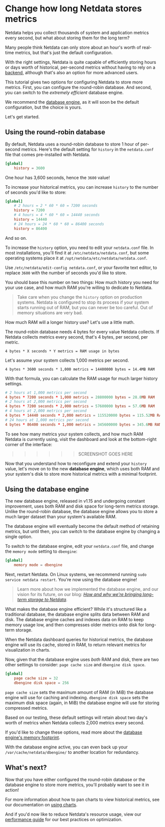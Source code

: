 # Change how long Netdata stores metrics

Netdata helps you collect thousands of system and application metrics every second, but what about storing them for the
long term?

Many people think Netdata can only store about an hour's worth of real-time metrics, but that's just the default
configuration. 

With the right settings, Netdata is quite capable of efficiently storing hours or days worth of historical, per-second
metrics without having to rely on a [backend](../../backends/), although that's also an option for more advanced users.

This tutorial gives two options for configuring Netdata to store more metrics. First, you can configure the round-robin
database. And second, you can switch to the _extremely efficient_ database engine.

We recommend the [database engine](#using-the-database-engine), as it will soon be the default configuration, but the
choice is yours.

Let's get started.

## Using the round-robin database

By default, Netdata uses a round-robin database to store 1 hour of per-second metrics. Here's the default setting for
`history` in the `netdata.conf` file that comes pre-installed with Netdata.

```conf
[global]
    history = 3600
```

One hour has 3,600 seconds, hence the `3600` value!

To increase your historical metrics, you can increase `history` to the number of seconds you'd like to store:

```conf
[global]
    # 2 hours = 2 * 60 * 60 = 7200 seconds
    history = 7200
    # 4 hours = 4 * 60 * 60 = 14440 seconds
    history = 14440
    # 24 hours = 24 * 60 * 60 = 86400 seconds
    history = 86400
```

And so on. 

To increase the `history` option, you need to edit your `netdata.conf` file. In most installations, you'll find it at
`/etc/netdata/netdata.conf`, but some operating systems place it at `/opt/netdata/etc/netdata/netdata.conf`. 

Use `/etc/netdata/edit-config netdata.conf`, or your favorite text editor, to replace `3600` with the number of seconds
you'd like to store.

You should base this number on two things: How much history you need for your use case, and how much RAM you're willing
to dedicate to Netdata.

> Take care when you change the `history` option on production systems. Netdata is configured to stop its process if
> your system starts running out of RAM, but you can never be too careful. Out of memory situations are very bad.

How much RAM will a longer history use? Let's use a little math.

The round-robin database needs 4 bytes for every value Netdata collects. If Netdata collects metrics every second,
that's 4 bytes, per second, per metric.

```text
4 bytes * X seconds * Y metrics = RAM usage in bytes
```

Let's assume your system collects 1,000 metrics per second.

```text
4 bytes * 3600 seconds * 1,000 metrics = 14400000 bytes = 14.4MB RAM
```

With that formula, you can calculate the RAM usage for much larger history settings.

```conf
# 2 hours at 1,000 metrics per second
4 bytes * 7200 seconds * 1,000 metrics = 28800000 bytes = 28.8MB RAM
# 2 hours at 2,000 metrics per second
4 bytes * 7200 seconds * 2,000 metrics = 57600000 bytes = 57.6MB RAM
# 4 hours at 2,000 metrics per second
4 bytes * 14440 seconds * 2,000 metrics = 115520000 bytes = 115.52MB RAM
# 24 hours at 1,000 metrics per second
4 bytes * 86400 seconds * 1,000 metrics = 345600000 bytes = 345.6MB RAM
```

To see how many metrics your system collects, and how much RAM Netdata is currently using, visit the dashboard and look
at the bottom-right corner of the interface:

>>>>>> SCREENSHOT GOES HERE

Now that you understand how to reconfigure and extend your `history` value, let's move on to the new **database
engine**, which uses both RAM and your system's disk to store more historical metrics with a minimal footprint.

## Using the database engine

The new database engine, released in v1.15 and undergoing constant improvement, uses both RAM and disk space for
long-term metrics storage. Unlike the round-robin database, the database engine allows you to store a much larger
dataset than your system's available RAM.

The database engine will eventually become the default method of retaining metrics, but until then, you can switch to
the database engine by changing a single option.

To switch to the database engine, edit your `netdata.conf` file, and change the `memory mode` setting to `dbengine`:

```conf
[global]
    memory mode = dbengine
```

Next, restart Netdata. On Linux systems, we recommend running `sudo service netdata restart`. You're now using the
database engine!

> Learn more about how we implemented the database engine, and our vision for its future, on our blog: [_How and why
> we're bringing long-term storage to Netdata_](https://blog.netdata.cloud/posts/db-engine/).

What makes the database engine efficient? While it's structured like a traditional database, the database engine splits
data between RAM and disk. The database engine caches and indexes data on RAM to keep memory usage low, and then
compresses older metrics onto disk for long-term storage.

When the Netdata dashboard queries for historical metrics, the database engine will use its cache, stored in RAM, to
return relevant metrics for visualization in charts.

Now, given that the database engine uses _both_ RAM and disk, there are two other settings to consider: `page cache
size` and `dbengine disk space`.

```conf
[global]
    page cache size = 32
    dbengine disk space = 256
```

`page cache size` sets the maximum amount of RAM (in MiB) the database engine will use for caching and indexing.
`dbengine disk space` sets the maximum disk space (again, in MiB) the database engine will use for storing compressed
metrics.

Based on our testing, these default settings will retain about two day's worth of metrics when Netdata collects 2,000
metrics every second.

If you'd like to change these options, read more about the [database engine's memory
footprint](../../database/engine/README.md#memory-requirements).

With the database engine active, you can even back up your `/var/cache/netdata/dbengine/` to another location for
redundancy.

## What's next?

Now that you have either configured the round-robin database or the database engine to store more metrics, you'll
probably want to see it in action!

For more information about how to pan charts to view historical metrics, see our documentation on [using
charts](../../web/README.md#using-charts).

And if you'd now like to reduce Netdata's resource usage, view our [performance guide](../Performance.md) for our best
practices on optimization.
